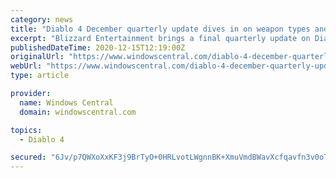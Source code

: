 ```yaml
---
category: news
title: "Diablo 4 December quarterly update dives in on weapon types and legendary items"
excerpt: "Blizzard Entertainment brings a final quarterly update on Diablo 4 for 2020. This update is all about item stats, item tiers and weapon types, alongside how the developers are using feedback so far."
publishedDateTime: 2020-12-15T12:19:00Z
originalUrl: "https://www.windowscentral.com/diablo-4-december-quarterly-update"
webUrl: "https://www.windowscentral.com/diablo-4-december-quarterly-update"
type: article

provider:
  name: Windows Central
  domain: windowscentral.com

topics:
  - Diablo 4

secured: "6Jv/p7QWXoXxKF3j9BrTyO+0HRLvotLWgnnBK+XmuVmdBWavXcfqavfn3v0oTTtpLQ30nhuQHAKSrTFU7AwKjsq4UyQgbAhIMVfqbSbqbFjAS3MyGJP9bkm3vG3rTVTk22CLr8Uy7iw+u0qSUEUl3380XedoSa+z++uZQ9XEs6lrAnhlTpV08krQu+Oz1e+E9mu1AD5gJZAqqGrlttdTkIMR+R6y/+DRJud3jRSs1fMUpT6cRp0iMYaepK3mSmwn5f/DLgsow7sPygjcjKmTWsY+eZsdv4/liM2pmxiqXU2CcpE56sVCOAL+1KMkUz6+Hy/3O8SIpPFam68K5uhswCq2V/WTVZSTeJODGuIK1Fw=;1aoZ27zbEIyvmFyXsMbYlw=="
---
```


